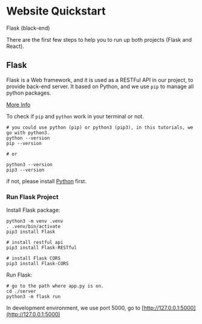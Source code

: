 
# Website Quickstart

Flask (black-end)

There are the first few steps to help you to run up both projects (Flask and React).

## Flask

Flask is a Web framework, and it is used as a RESTFul API in our project, to provide back-end server. It based on Python, and we use `pip` to manage all python packages.

[More Info](https://flask.palletsprojects.com/en/3.0.x/)

To check if `pip` and `python` work in your terminal or not.
```shell
# you could use python (pip) or python3 (pip3), in this tutorials, we go with python3.
python --version
pip --version

# or

python3 --version
pip3 --version
```

if not, please install [Python](https://www.python.org/downloads/) first.

### Run Flask Project

Install Flask package:

```shell
python3 -m venv .venv
. .venv/bin/activate
pip3 install Flask

# install restful api
pip3 install Flask-RESTful

# install Flask CORS
pip3 install Flask-CORS
```

Run Flask:
```shell
# go to the path where app.py is on.
cd ./server
python3 -m flask run
```

In development environment, we use port 5000, go to [http://127.0.0.1:5000](http://127.0.0.1:5000)

